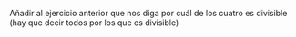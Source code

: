 Añadir al ejercicio anterior que nos diga por cuál de los cuatro es divisible (hay que decir todos por los que es divisible)

